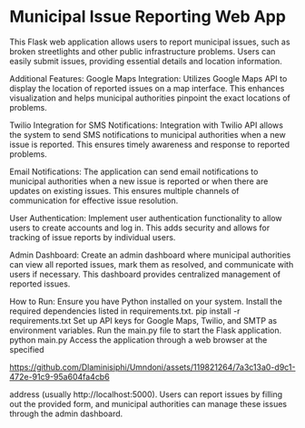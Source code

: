 # Municipal Issue Reporting Web App

This Flask web application allows users to report municipal issues, such as broken streetlights and other public infrastructure problems. Users can easily submit issues, providing essential details and location information.

Additional Features:
Google Maps Integration: Utilizes Google Maps API to display the location of reported issues on a map interface. This enhances visualization and helps municipal authorities pinpoint the exact locations of problems.

Twilio Integration for SMS Notifications: Integration with Twilio API allows the system to send SMS notifications to municipal authorities when a new issue is reported. This ensures timely awareness and response to reported problems.

Email Notifications: The application can send email notifications to municipal authorities when a new issue is reported or when there are updates on existing issues. This ensures multiple channels of communication for effective issue resolution.

User Authentication: Implement user authentication functionality to allow users to create accounts and log in. This adds security and allows for tracking of issue reports by individual users.

Admin Dashboard: Create an admin dashboard where municipal authorities can view all reported issues, mark them as resolved, and communicate with users if necessary. This dashboard provides centralized management of reported issues.

How to Run:
Ensure you have Python installed on your system.
Install the required dependencies listed in requirements.txt.
pip install -r requirements.txt
Set up API keys for Google Maps, Twilio, and SMTP as environment variables.
Run the main.py file to start the Flask application.
python main.py
Access the application through a web browser at the specified

https://github.com/Dlaminisiphi/Umndoni/assets/119821264/7a3c13a0-d9c1-472e-91c9-95a604fa4cb6

 address (usually http://localhost:5000).
Users can report issues by filling out the provided form, and municipal authorities can manage these issues through the admin dashboard.
